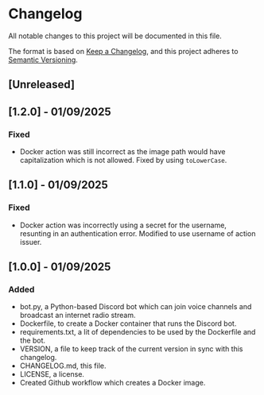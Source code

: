 # Changelog

All notable changes to this project will be documented in this file.

The format is based on [Keep a Changelog](https://keepachangelog.com/en/1.1.0/),
and this project adheres to [Semantic Versioning](https://semver.org/spec/v2.0.0.html).

## [Unreleased]

## [1.2.0] - 01/09/2025

### Fixed
- Docker action was still incorrect as the image path would have capitalization which is not allowed. Fixed by using `toLowerCase`.

## [1.1.0] - 01/09/2025

### Fixed
- Docker action was incorrectly using a secret for the username, resunting in an authentication error. Modified to use username of action issuer.

## [1.0.0] - 01/09/2025

### Added
- bot.py, a Python-based Discord bot which can join voice channels and broadcast an internet radio stream.
- Dockerfile, to create a Docker container that runs the Discord bot.
- requirements.txt, a lit of dependencies to be used by the Dockerfile and the bot.
- VERSION, a file to keep track of the current version in sync with this changelog.
- CHANGELOG.md, this file.
- LICENSE, a license.
- Created Github workflow which creates a Docker image.
